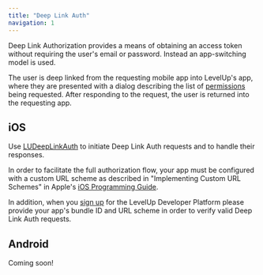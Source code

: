 ```yaml
---
title: "Deep Link Auth"
navigation: 1
---
```


Deep Link Authorization provides a means of obtaining an access token without requiring the user's
email or password. Instead an app-switching model is used.

The user is deep linked from the requesting mobile app into LevelUp's app, where they are presented
with a dialog describing the list of
[permissions](http://developer.thelevelup.com/getting-started/permissions-list/) being requested.
After responding to the request, the user is returned into the requesting app.

## iOS

Use [LUDeepLinkAuth](http://thelevelup.github.io/levelup-sdk-ios/Classes/LUDeepLinkAuth.html)
to initiate Deep Link Auth requests and to handle their responses.

In order to facilitate the full authorization flow, your app must be configured with a custom URL
scheme as described in "Implementing Custom URL Schemes" in Apple's
[iOS Programming Guide][a-iOS-Programming-Guide].

In addition, when you [sign up](http://developer.thelevelup.com/getting-started/sign-up/) for the
LevelUp Developer Platform please provide your app's bundle ID and URL scheme in order to verify
valid Deep Link Auth requests.

## Android

Coming soon!

[a-iOS-Programming-Guide]: https://developer.apple.com/library/ios/documentation/iPhone/Conceptual/iPhoneOSProgrammingGuide/AdvancedAppTricks/AdvancedAppTricks.html#//apple_ref/doc/uid/TP40007072-CH7-SW50
